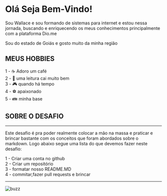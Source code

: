 # Olá Seja Bem-Vindo!

<p>Sou Wallace e sou formando de sistemas para internet e estou nessa jornada, buscando e enriquecendo os meus conhecimentos principalmente com a plataforma Dio.me  </p>
<p>Sou do estado de Goiás e gosto muito da minha região</p>

## MEUS HOBBIES


1 - ☕ Adoro um café<br>
2 - 📖 uma leitura cai muito bem<br>
3 - 🎮 quando há tempo<br>
4 - ⚽ apaixonado<br>
5 - 👪 minha base<br>







## SOBRE O DESAFIO
_______________________________________________________________________________________
Este desafio é pra poder realmente colocar a mão na massa e praticar e brincar bastante com os conceitos
que foram abordados sobre o markdown. Logo abaixo segue uma lista do que devemos fazer neste desafio:

1 - Criar uma conta no github<br>
2 - Criar um repositório<br>
3 - formatar nosso README.MD<br>
4 - commitar,fazer pull requests e brincar<br>


_________________________________________________________________________________
![buzz](https://media1.tenor.com/m/TraxcCs89Y8AAAAC/buzz-lightyear-toy-story.gif)
